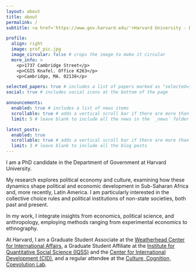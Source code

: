 ```yaml
---
layout: about
title: about
permalink: /
subtitle: <a href='https://www.gov.harvard.edu/'>Harvard University - Department of Government</a>.

profile:
  align: right
  image: prof_pic.jpg
  image_circular: false # crops the image to make it circular
  more_info: >
    <p>1737 Cambridge Street</p>
    <p>CGIS Knafel. Office K263</p>
    <p>Cambridge, MA. 02138</p>

selected_papers: true # includes a list of papers marked as "selected={true}"
social: true # includes social icons at the bottom of the page

announcements:
  enabled: true # includes a list of news items
  scrollable: true # adds a vertical scroll bar if there are more than 3 news items
  limit: 5 # leave blank to include all the news in the `_news` folder

latest_posts:
  enabled: true
  scrollable: true # adds a vertical scroll bar if there are more than 3 new posts items
  limit: 3 # leave blank to include all the blog posts
---
```


I am a PhD candidate in the Department of Government at Harvard University.

My research explores political economy and culture, examining how these dynamics shape political and economic development in Sub-Saharan Africa and, more recently, Latin America. I am particularly interested in the collective choice rules and political institutions of non-state societies, both past and present.

In my work, I integrate insights from economics, political science, and anthropology, employing methods ranging from experimental economics to ethnography.

At Harvard, I am a Graduate Student Associate at the [Weatherhead Center for International Affairs](https://www.wcfia.harvard.edu/), a Graduate Student Affiliate at the [Institute for Quantitative Social Science (IQSS)](https://www.iq.harvard.edu/) and the [Center for International Development (CID)](https://www.hks.harvard.edu/centers/cid), and a regular attendee at the [Culture, Cognition, Coevolution Lab](https://coevolution.fas.harvard.edu/).

